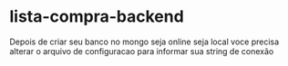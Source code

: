 # lista-compra-backend

Depois de criar seu banco no mongo seja online seja local voce precisa alterar o arquivo de configuracao para informar sua string de conexão
